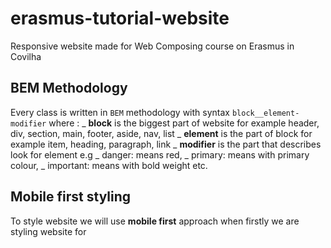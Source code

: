 # erasmus-tutorial-website

Responsive website made for Web Composing course on Erasmus in Covilha

## BEM Methodology

Every class is written in `BEM` methodology with syntax
`block__element-modifier`
where :
_ **block** is the biggest part of website for example header, div, section, main, footer, aside, nav, list
_ **element** is the part of block for example item, heading, paragraph, link
_ **modifier** is the part that describes look for element e.g
_ danger: means red,
_ primary: means with primary colour,
_ important: means with bold weight etc.

## Mobile first styling

To style website we will use **mobile first** approach when firstly we are styling website for
